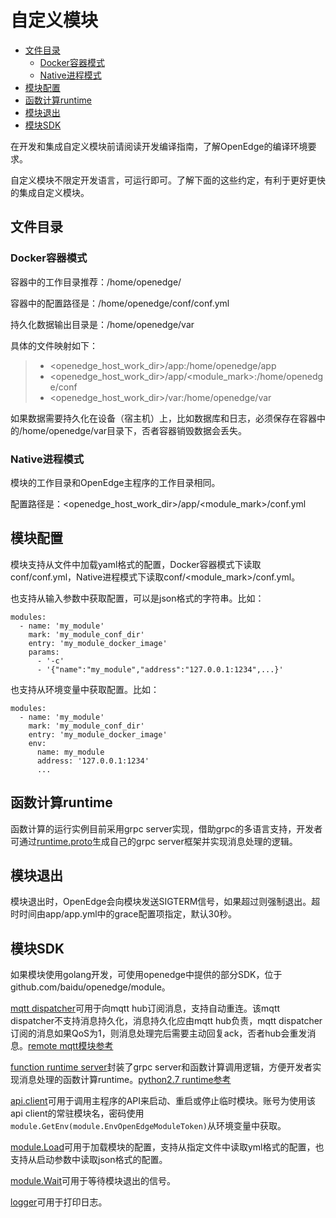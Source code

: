 # 自定义模块

- [文件目录](#文件目录)
  - [Docker容器模式](#docker容器模式)
  - [Native进程模式](#native进程模式)
- [模块配置](#模块配置)
- [函数计算runtime](#函数计算runtime)
- [模块退出](#模块退出)
- [模块SDK](#模块sdk)

在开发和集成自定义模块前请阅读开发编译指南，了解OpenEdge的编译环境要求。

自定义模块不限定开发语言，可运行即可。了解下面的这些约定，有利于更好更快的集成自定义模块。

## 文件目录

### Docker容器模式

容器中的工作目录推荐：/home/openedge/

容器中的配置路径是：/home/openedge/conf/conf.yml

持久化数据输出目录是：/home/openedge/var

具体的文件映射如下：

> - \<openedge_host_work_dir\>/app:/home/openedge/app
> - \<openedge_host_work_dir\>/app/\<module_mark\>:/home/openedge/conf
> - \<openedge_host_work_dir\>/var:/home/openedge/var

如果数据需要持久化在设备（宿主机）上，比如数据库和日志，必须保存在容器中的/home/openedge/var目录下，否者容器销毁数据会丢失。

### Native进程模式

模块的工作目录和OpenEdge主程序的工作目录相同。

配置路径是：\<openedge_host_work_dir\>/app/\<module_mark\>/conf.yml

## 模块配置

模块支持从文件中加载yaml格式的配置，Docker容器模式下读取conf/conf.yml，Native进程模式下读取conf/<module_mark>/conf.yml。

也支持从输入参数中获取配置，可以是json格式的字符串。比如：

    modules:
      - name: 'my_module'
        mark: 'my_module_conf_dir'
        entry: 'my_module_docker_image'
        params:
          - '-c'
          - '{"name":"my_module","address":"127.0.0.1:1234",...}'

也支持从环境变量中获取配置。比如：

    modules:
      - name: 'my_module'
        mark: 'my_module_conf_dir'
        entry: 'my_module_docker_image'
        env:
          name: my_module
          address: '127.0.0.1:1234'
          ...

## 函数计算runtime

函数计算的运行实例目前采用grpc server实现，借助grpc的多语言支持，开发者可通过[runtime.proto](https://github.com/baidu/openedge/blob/master/module/function/runtime/runtime.proto)生成自己的grpc server框架并实现消息处理的逻辑。

## 模块退出

模块退出时，OpenEdge会向模块发送SIGTERM信号，如果超过则强制退出。超时时间由app/app.yml中的grace配置项指定，默认30秒。

## 模块SDK

如果模块使用golang开发，可使用openedge中提供的部分SDK，位于github.com/baidu/openedge/module。

[mqtt dispatcher](https://github.com/baidu/openedge/blob/master/module/mqtt/dispatcher.go)可用于向mqtt hub订阅消息，支持自动重连。该mqtt dispatcher不支持消息持久化，消息持久化应由mqtt hub负责，mqtt dispatcher订阅的消息如果QoS为1，则消息处理完后需要主动回复ack，否者hub会重发消息。[remote mqtt模块参考](https://github.com/baidu/openedge/blob/master/openedge-remote-mqtt/main.go)

[function runtime server](https://github.com/baidu/openedge/blob/master/module/function/runtime/server.go)封装了grpc server和函数计算调用逻辑，方便开发者实现消息处理的函数计算runtime。[python2.7 runtime参考](https://github.com/baidu/openedge/blob/master/openedge-function-runtime-python27/openedge_function_runtime_python27.py)

[api.client](https://github.com/baidu/openedge/blob/master/api/client.go)可用于调用主程序的API来启动、重启或停止临时模块。账号为使用该api client的常驻模块名，密码使用```module.GetEnv(module.EnvOpenEdgeModuleToken)```从环境变量中获取。

[module.Load](https://github.com/baidu/openedge/blob/master/module/module.go)可用于加载模块的配置，支持从指定文件中读取yml格式的配置，也支持从启动参数中读取json格式的配置。

[module.Wait](https://github.com/baidu/openedge/blob/master/module/module.go)可用于等待模块退出的信号。

[logger](https://github.com/baidu/openedge/blob/master/module/logger/logger.go)可用于打印日志。
